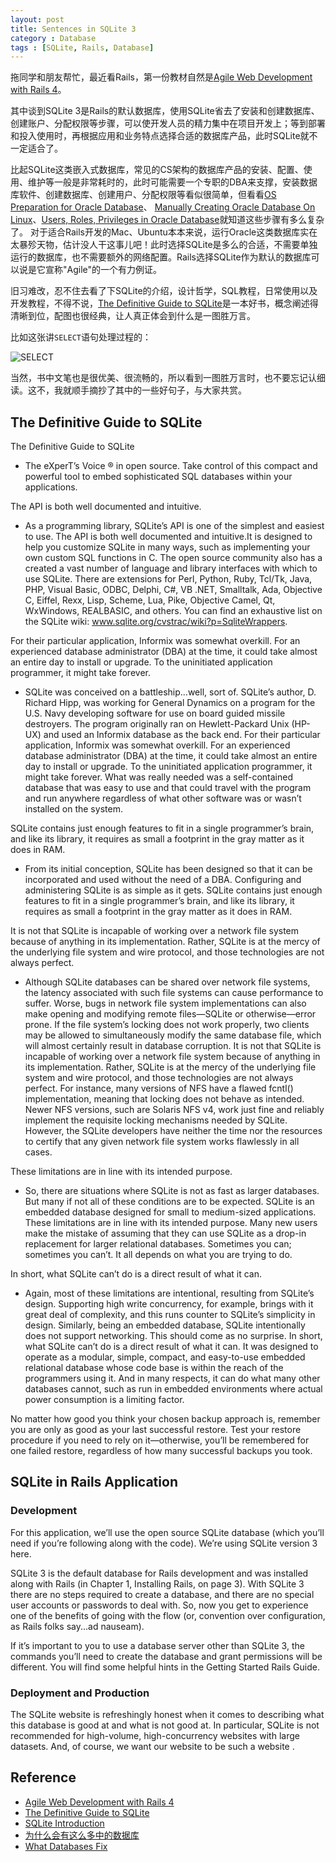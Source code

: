 ```yaml
---
layout: post
title: Sentences in SQLite 3
category : Database
tags : [SQLite, Rails, Database]
---
```


拖同学和朋友帮忙，最近看Rails，第一份教材自然是[Agile Web Development with Rails 4](http://book.douban.com/subject/24718727/)。

其中谈到SQLite 3是Rails的默认数据库，使用SQLite省去了安装和创建数据库、创建账户、分配权限等步骤，可以使开发人员的精力集中在项目开发上；等到部署和投入使用时，再根据应用和业务特点选择合适的数据库产品，此时SQLite就不一定适合了。

比起SQLite这类嵌入式数据库，常见的CS架构的数据库产品的安装、配置、使用、维护等一般是非常耗时的，此时可能需要一个专职的DBA来支撑，安装数据库软件、创建数据库、创建用户、分配权限等看似很简单，但看看[OS Preparation for Oracle Database](http://dylanninin.com/blog/2013/07/19/os_preparation_for_oracle.html)、 [Manually Creating Oracle Database On Linux](http://dylanninin.com/blog/2012/10/01/manually_creating_oradb_on_linux.html)、[Users, Roles, Privileges in Oracle Database](http://dylanninin.com/blog/2013/03/07/user_roles_privileges.html)就知道这些步骤有多么复杂了。 对于适合Rails开发的Mac、Ubuntu本本来说，运行Oracle这类数据库实在太暴殄天物，估计没人干这事儿吧！此时选择SQLite是多么的合适，不需要单独运行的数据库，也不需要额外的网络配置。Rails选择SQLite作为默认的数据库可以说是它宣称"Agile"的一个有力例证。 

旧习难改，忍不住去看了下SQLite的介绍，设计哲学，SQL教程，日常使用以及开发教程，不得不说，[The Definitive Guide to SQLite](http://book.douban.com/subject/5392299/)是一本好书，概念阐述得清晰到位，配图也很经典，让人真正体会到什么是一图胜万言。

比如这张讲`SELECT`语句处理过程的：

![SELECT](http://dylanninin.com/assets/images/2013/sqlite_sql_select.png)

当然，书中文笔也是很优美、很流畅的，所以看到一图胜万言时，也不要忘记认细读。这不，我就顺手摘抄了其中的一些好句子，与大家共赏。

## The Definitive Guide to SQLite 

The Definitive Guide to SQLite 

* The eXperT’s Voice ® in open source. Take control of this compact and powerful tool to embed sophisticated SQL databases within your applications.

The API is both well documented and intuitive.

* As a programming library, SQLite’s API is one of the simplest and easiest to use. The API is both well documented and intuitive.It is designed to help you customize SQLite in many ways, such as implementing your own custom SQL functions in C. The open source community also has a created a vast number of language and library interfaces with which to use SQLite. There are extensions for Perl, Python, Ruby, Tcl/Tk, Java, PHP, Visual Basic, ODBC, Delphi, C#, VB .NET, Smalltalk, Ada, Objective C, Eiffel, Rexx, Lisp, Scheme, Lua, Pike, Objective Camel, Qt, WxWindows, REALBASIC, and others. You can find an exhaustive list on the SQLite wiki: www.sqlite.org/cvstrac/wiki?p=SqliteWrappers. 

For their particular application, Informix was somewhat overkill. For an experienced database administrator (DBA) at the time, it could take almost an entire day to install or upgrade. To the uninitiated application programmer, it might take forever.

* SQLite was conceived on a battleship...well, sort of. SQLite’s author, D. Richard Hipp, was working for General Dynamics on a program for the U.S. Navy developing software for use on board guided missile destroyers. The program originally ran on Hewlett-Packard Unix (HP-UX) and used an Informix database as the back end. For their particular application, Informix was somewhat overkill. For an experienced database administrator (DBA) at the time, it could take almost an entire day to install or upgrade. To the uninitiated application programmer, it might take forever. What was really needed was a self-contained database that was easy to use and that could travel with the program and run anywhere regardless of what other software was or wasn’t installed on the system. 

SQLite contains just enough features to fit in a single programmer’s brain, and like its library, it requires as small a footprint in the gray matter as it does in RAM.

* From its initial conception, SQLite has been designed so that it can be incorporated and used without the need of a DBA. Configuring and administering SQLite is as simple as it gets. SQLite contains just enough features to fit in a single programmer’s brain, and like its library, it requires as small a footprint in the gray matter as it does in RAM.

It is not that SQLite is incapable of working over a network file system because of anything in its implementation. Rather, SQLite is at the mercy of the underlying file system and wire protocol, and those technologies are not always perfect. 

* Although SQLite databases can be shared over network file systems, the latency associated with such file systems can cause performance to suffer. Worse, bugs in network file system implementations can also make opening and modifying remote files—SQLite or otherwise—error prone. If the file system’s locking does not work properly, two clients may be allowed to simultaneously modify the same database file, which will almost certainly result in database corruption. It is not that SQLite is incapable of working over a network file system because of anything in its implementation. Rather, SQLite is at the mercy of the underlying file system and wire protocol, and those technologies are not always perfect. For instance, many versions of NFS have a flawed fcntl() implementation, meaning that locking does not behave as intended. Newer NFS versions, such are Solaris NFS v4, work just fine and reliably implement the requisite locking mechanisms needed by SQLite. However, the SQLite developers have neither the time nor the resources to certify that any given network file system works flawlessly in all cases.  

These limitations are in line with its intended purpose.

* So, there are situations where SQLite is not as fast as larger databases. But many if not all of these conditions are to be expected. SQLite is an embedded database designed for small to medium-sized applications. These limitations are in line with its intended purpose. Many new users make the mistake of assuming that they can use SQLite as a drop-in replacement for larger relational databases. Sometimes you can; sometimes you can’t. It all depends on what you are trying to do. 

In short, what SQLite can’t do is a direct result of what it can.

* Again, most of these limitations are intentional, resulting from SQLite’s design. Supporting high write concurrency, for example, brings with it great deal of complexity, and this runs counter to SQLite’s simplicity in design. Similarly, being an embedded database, SQLite intentionally does not support networking. This should come as no surprise. In short, what SQLite can’t do is a direct result of what it can. It was designed to operate as a modular, simple, compact, and easy-to-use embedded relational database whose code base is within the reach of the programmers using it. And in many respects, it can do what many other databases cannot, such as run in embedded environments where actual power consumption is a limiting factor. 

No matter how good you think your chosen backup approach is, remember you are only as good as your last successful restore. Test your restore procedure if you need to rely on it—otherwise, you’ll be remembered for one failed restore, regardless of how many successful backups you took. 

## SQLite in Rails Application

### Development

For this application, we’ll use the open source SQLite database (which you’ll need if you’re following along with the code). We’re using SQLite version 3 here.

SQLite 3 is the default database for Rails development and was installed along with Rails (in Chapter 1, Installing Rails, on page 3). With SQLite 3 there are no steps required to create a database, and there are no special user accounts or passwords to deal with. So, now you get to experience one of the benefits of going with the flow (or, convention over configuration, as Rails folks say...ad nauseam).

If it’s important to you to use a database server other than SQLite 3, the commands you’ll need to create the database and grant permissions will be different. You will find some helpful hints in the Getting Started Rails Guide.

### Deployment and Production

The SQLite website is refreshingly honest when it comes to describing what this database is good at and what is not good at. In particular, SQLite is not recommended for high-volume, high-concurrency websites with large datasets. And, of course, we want our website to be such a website . 

## Reference

* [Agile Web Development with Rails 4](http://book.douban.com/subject/24718727/)
* [The Definitive Guide to SQLite](http://book.douban.com/subject/5392299/) 
* [SQLite Introduction](http://dylanninin.com/blog/2012/12/19/sqlite.html)
* [为什么会有这么多中的数据库](http://www.aqee.net/what-databases-fix/)
* [What Databases Fix](http://cargocultcoder.blogspot.se/2012/12/what-databases-fix.html)